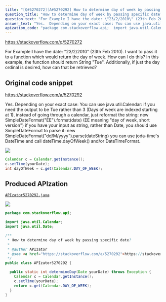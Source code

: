 ```yaml
---
title: "[Q#5270272][A#5270292] How to determine day of week by passing specific date?"
question_title: "How to determine day of week by passing specific date?"
question_text: "For Example I have the date: \"23/2/2010\" (23th Feb 2010). I want to pass it to a function which would return the day of week. How can I do this? In this example, the function should return String \"Tue\". Additionally, if just the day ordinal is desired, how can that be retrieved?"
answer_text: "Yes.  Depending on your exact case: You can use java.util.Calendar: if you need the output to be Tue rather than 3 (Days of week are indexed starting at 1), instead of going through a calendar, just reformat the string:  new SimpleDateFormat(\"EE\").format(date) (EE meaning \"day of week, short version\") if you have your input as string, rather than Date, you should use SimpleDateFormat to parse it: new SimpleDateFormat(\"dd/M/yyyy\").parse(dateString) you can use joda-time's DateTime and call dateTime.dayOfWeek() and/or DateTimeFormat."
apization_code: "package com.stackoverflow.api;  import java.util.Calendar; import java.util.Date;  /**  * How to determine day of week by passing specific date?  *  * @author APIzator  * @see <a href=\"https://stackoverflow.com/a/5270292\">https://stackoverflow.com/a/5270292</a>  */ public class APIzator5270292 {    public static int determineDay(Date yourDate) throws Exception {     Calendar c = Calendar.getInstance();     c.setTime(yourDate);     return c.get(Calendar.DAY_OF_WEEK);   } }"
---
```


https://stackoverflow.com/q/5270272

For Example I have the date: &quot;23/2/2010&quot; (23th Feb 2010). I want to pass it to a function which would return the day of week. How can I do this?
In this example, the function should return String &quot;Tue&quot;.
Additionally, if just the day ordinal is desired, how can that be retrieved?



## Original code snippet

https://stackoverflow.com/a/5270292

Yes.  Depending on your exact case:
You can use java.util.Calendar:
if you need the output to be Tue rather than 3 (Days of week are indexed starting at 1), instead of going through a calendar, just reformat the string:  new SimpleDateFormat(&quot;EE&quot;).format(date) (EE meaning &quot;day of week, short version&quot;)
if you have your input as string, rather than Date, you should use SimpleDateFormat to parse it: new SimpleDateFormat(&quot;dd/M/yyyy&quot;).parse(dateString)
you can use joda-time&#x27;s DateTime and call dateTime.dayOfWeek() and/or DateTimeFormat.

<div class="code-logo"><img src="/stackoverflow.png" /></div>

```java
Calendar c = Calendar.getInstance();
c.setTime(yourDate);
int dayOfWeek = c.get(Calendar.DAY_OF_WEEK);
```

## Produced APIzation

[`APIzator5270292.java`](https://github.com/pasqualesalza/apization/raw/main/data/search/APIzator5270292.java)

<div class="code-logo"><img src="/apizator.png" /></div>

```java
package com.stackoverflow.api;

import java.util.Calendar;
import java.util.Date;

/**
 * How to determine day of week by passing specific date?
 *
 * @author APIzator
 * @see <a href="https://stackoverflow.com/a/5270292">https://stackoverflow.com/a/5270292</a>
 */
public class APIzator5270292 {

  public static int determineDay(Date yourDate) throws Exception {
    Calendar c = Calendar.getInstance();
    c.setTime(yourDate);
    return c.get(Calendar.DAY_OF_WEEK);
  }
}

```